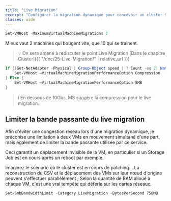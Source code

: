 ```yaml
---
title: "Live Migration"
excerpt: "Configurer la migration dynamique pour concevoir un cluster S2D."
classes: wide
---
```


```powershell
Set-VMHost -MaximumVirtualMachineMigrations 2
```

Mieux vaut 2 machines qui bougent vite, que 10 qui se trainent.

> 💡 On sera amené à rediscuter le point Live Migration [Dans le chapitre Cluster]({{ "/doc/25-Live-Migration/" | relative_url }})

```powershell
If ((Get-NetAdapter -Physical | Group-Object speed | ? Count -eq 2).Name -le 10000000000 ) {
    Set-VMHost –VirtualMachineMigrationPerformanceOption Compression
} Else {
    Set-VMHost –VirtualMachineMigrationPerformanceOption SMB
}
```

> ℹ️ En dessous de 10Gbs, MS suggère la compression pour le live migration.


## Limiter la bande passante du live migration

Afin d'éviter une congestion réseau lors d'une migration dynamique, je préconise une limitation à deux VMs en mouvement simultané d'une part, mais également de limiter la bande passante utilisée par ce service.

Ceci garantit un déplacement invisible de la VM, en particulier si un Storage Job est en cours après un reboot par exemple.

Imaginez le scenario où le cluster est en cours de patching... La reconstruction du CSV et le déplacement des VMs sur leur nœud d'origine peuvent s'effectuer parallèlement ; Selon la quantité de RAM alloué à chaque VM, c'est une vrai tempête qui déferle sur les cartes réseaux.

```powershell
Set-SmbBandwidthLimit -Category LiveMigration -BytesPerSecond 750MB
```